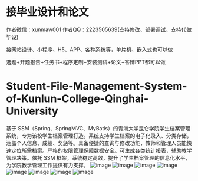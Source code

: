 # 接毕业设计和论文
作者微信：xunmaw001  作者QQ：2223505639(支持修改、部署调试、支持代做毕设)

接网站设计、小程序、H5、APP、各种系统等，单片机、嵌入式也可以做

选题+开题报告+任务书+程序定制+安装测试+论文+答辩PPT都可以做
# Student-File-Management-System-of-Kunlun-College-Qinghai-University
基于 SSM（Spring、SpringMVC、MyBatis）的青海大学昆仑学院学生档案管理系统，专为该校学生档案管理打造。系统支持学生档案的电子化录入、分类存储，涵盖个人信息、成绩、奖惩等。具备便捷的查询与修改功能，教师和管理人员能快速定位所需档案。严格的权限管理保障数据安全。可生成各类统计报表，辅助教学管理决策。依托 SSM 框架，系统稳定高效，提升了学生档案管理的信息化水平，为学院教学管理工作提供有力支撑。 
![image](https://github.com/user-attachments/assets/333421fe-3f04-4706-8b05-b1d7fa656f06)
![image](https://github.com/user-attachments/assets/6050b1a7-f0fb-4aee-bfdd-a61a2311c1a5)
![image](https://github.com/user-attachments/assets/a6b771ba-36d1-493a-a13e-5657d29fb8a0)
![image](https://github.com/user-attachments/assets/09e60dc2-7b91-4601-ae70-d77dbb444fbd)
![image](https://github.com/user-attachments/assets/0dda4098-8189-4b26-b60e-a94bfa79e291)
![image](https://github.com/user-attachments/assets/61c1e84a-c6a7-44fd-8ecb-001e5cfdcdf0)
![image](https://github.com/user-attachments/assets/3c80916f-d609-41e8-a1b4-aa211be1a847)
![image](https://github.com/user-attachments/assets/5d770dd2-e5d3-4549-adbc-7483dedebd9b)
